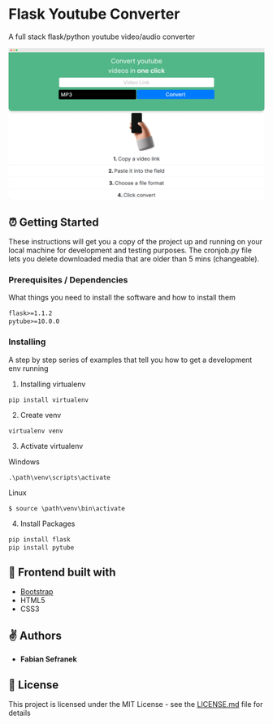 # Flask Youtube Converter
A full stack flask/python youtube video/audio converter

![alt text](image.png)

## ⏰ Getting Started

These instructions will get you a copy of the project up and running on your local machine for development and testing purposes. The cronjob.py file lets you delete downloaded media that are older than 5 mins (changeable).

###  Prerequisites / Dependencies

What things you need to install the software and how to install them

```
flask>=1.1.2
pytube>=10.0.0
```
###  Installing

A step by step series of examples that tell you how to get a development env running

1. Installing virtualenv

```
pip install virtualenv
```

2. Create venv

```
virtualenv venv
```

3. Activate virtualenv

Windows
```
.\path\venv\scripts\activate
```
Linux
```
$ source \path\venv\bin\activate
```

4. Install Packages
```
pip install flask
pip install pytube
```

## 🦺 Frontend built with
* [Bootstrap](https://getbootstrap.com/)
* HTML5
* CSS3

## ✌ Authors

* **Fabian Sefranek**

## 🧾 License

This project is licensed under the MIT License - see the [LICENSE.md](LICENSE) file for details
